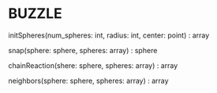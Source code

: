 # BUZZLE

initSpheres(num_spheres: int, radius: int, center: point) : array<sphere>

snap(sphere: sphere, spheres: array<sphere>) : sphere

chainReaction(shere: sphere, spheres: array<sphere>) : array<sphere>

neighbors(sphere: sphere, spheres: array<spheres>) : array<spheres>
